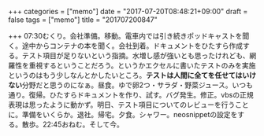 +++
categories = ["memo"]
date = "2017-07-20T08:48:21+09:00"
draft = false
tags = ["memo"]
title = "201707200847"

+++
07:30むくり。会社準備。移動。電車内では引き続きポッドキャストを聞く。途中からコンテナの本を聞く。会社到着。ドキュメントをひたすら作成する。テスト項目が足りないという指摘。水増し感が強いとも思ったけれども、網羅性を重視するということだろう。というかエクセルに書いたテストのみを実施というのはもう少しなんとかしたいところ。**テストは人間に全てを任せてはいけない**分野だと思うのになぁ。昼食。ゆで卵2つ・サラダ・野菜ジュース。いつも通り。復帰。ひたすらドキュメントを作り、試す。バグ発生。修正。vbsの正規表現は思ったように動かず。明日、テスト項目についてのレビューを行うことに。準備をいくらか。退社。帰宅。夕食。シャワー。neosnippetの設定をする。散歩。22:45おねむ。そして今。
